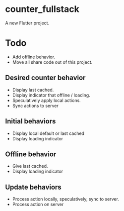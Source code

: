 # counter_fullstack

A new Flutter project.

# Todo
* Add offline behavior.
* Move all share code out of this project.

## Desired counter behavior
* Display last cached.
* Display indicator that offline / loading.
* Speculatively apply local actions.
* Sync actions to server

## Initial behaviors
* Display local default or last cached
* Display loading indicator

## Offline behavior
* Give last cached.
* Display loading indicator

## Update behaviors
* Process action locally, speculatively, sync to server.
* Process action on server